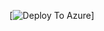 

[![Deploy To Azure](https://gdm-catalog-fmapi-prod.imgix.net/ProductLogo/6b508219-4018-4c15-9fda-c4c41b31a52c.png?)]





